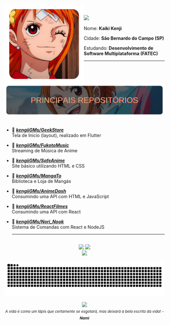##

<img src="img/namiStyle/icon.png" width="250" align="left"/>
<br>
<br>
<img src="https://img.shields.io/static/v1?label=Perfil&message=KengiiGMs&color=orange&style=for-the-badge&logo=Github">
<p>

Nome: **Kaiki Kenji**

Cidade: **São Bernardo do Campo (SP)**

Estudando: **Desenvolvimento de Software Multiplataforma (FATEC)**

</p>
   <hr>
   <br/>
   <br/>
   
   <div align="center">
      <img src="img/namiStyle/banner.png"         width="750" />
   </div>

   </br> 
  
   * 📗 [***kengiiGMs/GeekStore***](https://github.com/kengiiGMs/GeekStore.git) <br/>
    Tela de Inicio (layout), realizado em Flutter
   * 📗 [***kengiiGMs/FukotoMusic***](https://github.com/kengiiGMs/FukotoMusic) <br/>
    Streaming de Música de Anime
   * 📗 [***kengiiGMs/SafeAnime***](https://github.com/kengiiGMs/SafeAnime) <br/>
    Site básico utilizando HTML e CSS
   * 📗 [***kengiiGMs/MangaTo***](https://github.com/kengiiGMs/MangaTo) <br/>
    Biblioteca e Loja de Mangás
   * 📗 [***kengiiGMs/AnimeDash***](https://github.com/kengiiGMs/animeDash) <br/>
    Consumindo uma API com HTML e JavaScript
   * 📗 [***kengiiGMs/ReactFilmes***](https://github.com/kengiiGMs/ReactFilmes) <br/>
    Consumindo uma API com React
   * 📗 [***kengiiGMs/Nori_Nook***](https://github.com/kengiiGMs/Nori_Nook) <br/>
    Sistema de Comandas com React e NodeJS

      <hr>
   </br>

   <div align="center"> 
      <img height="170px" src="https://github-readme-stats-sigma-five.vercel.app/api?username=KengiiGMs&show_icons=true&theme=algolia">
      <img height="170px" src="https://github-readme-stats-sigma-five.vercel.app/api/top-langs/?username=KengiiGMs&layout=compact&theme=algolia">  
   </div>

   <div align="center" > 
       <img height="40px" src="https://skillicons.dev/icons?i=html,css,bootstrap,react,js,jquery,ts,php,mysql,java,cs,python,flutter" />

![Snake animation](https://github.com/KengiiGMs/KengiiGMs/blob/output/github-contribution-grid-snake.svg)

   </div>

</div>

<p align="center">
   <img src="img/namiStyle/nami.gif" align="center"><br/>
   <sub><i>A vida é como um lápis que certamente se esgotará, mas deixará a bela escrita da vida! - <b>Nami</b></i></sub>
</p>

##
